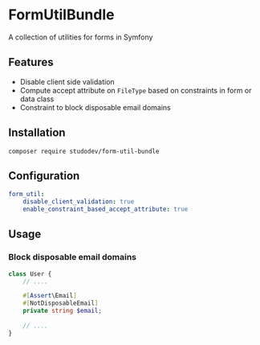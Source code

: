 # FormUtilBundle
A collection of utilities for forms in Symfony

## Features
* Disable client side validation
* Compute accept attribute on `FileType` based on constraints in form or data class
* Constraint to block disposable email domains

## Installation
```
composer require studodev/form-util-bundle
```

## Configuration
```YAML
form_util:
    disable_client_validation: true
    enable_constraint_based_accept_attribute: true
```

## Usage
### Block disposable email domains 
```PHP
class User {
    // ....

    #[Assert\Email]
    #[NotDisposableEmail]
    private string $email;
    
    // ....
}
```
